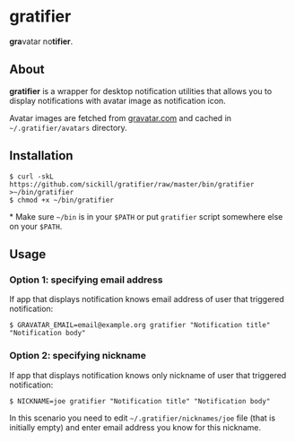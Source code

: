 # gratifier

**gra**vatar no**tifier**.

## About

**gratifier** is a wrapper for desktop notification utilities that allows you
to display notifications with avatar image as notification icon.

Avatar images are fetched from [gravatar.com](http://www.gravatar.com/) and
cached in `~/.gratifier/avatars` directory.

## Installation

    $ curl -skL https://github.com/sickill/gratifier/raw/master/bin/gratifier >~/bin/gratifier
    $ chmod +x ~/bin/gratifier

\* Make sure `~/bin` is in your `$PATH` or put `gratifier` script somewhere else
on your `$PATH`.

## Usage

### Option 1: specifying email address

If app that displays notification knows email address of user that triggered
notification:

    $ GRAVATAR_EMAIL=email@example.org gratifier "Notification title" "Notification body"

### Option 2: specifying nickname

If app that displays notification knows only nickname of user that triggered
notification:

    $ NICKNAME=joe gratifier "Notification title" "Notification body"

In this scenario you need to edit `~/.gratifier/nicknames/joe` file (that is
initially empty) and enter email address you know for this nickname.
